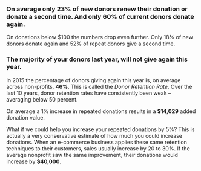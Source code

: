 ---
---
### On average only __23% of new donors__ renew their donation or donate a second time. And only __60% of current donors__ donate again.

On donations below $100 the numbers drop even further. Only 18% of new donors donate again and 52% of repeat donors give a second time.

### The majority of your donors last year, will not give again this year.

In 2015 the percentage of donors giving again this year is, on average across non-profits, __46%__. This is called the _Donor Retention Rate_. Over the last 10 years, donor retention rates have consistently been weak – averaging below 50 percent.

On average a 1% increase in repeated donations results in a __$14,029__ added donation value. 

What if we could help you increase your repeated donations by 5%? This is actually a very conservative estimate of how much you could increase donations. When an e-commerce business applies these same retention techniques to their customers, sales usually increase by 20 to 30%. If the average nonprofit saw the same improvement, their donations would increase by __$40,000__.
